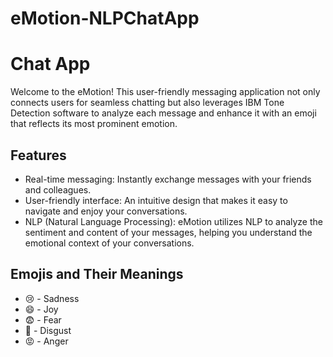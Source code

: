 # eMotion-NLPChatApp

# Chat App

Welcome to the eMotion! This user-friendly messaging application not only connects users for seamless chatting but also leverages IBM Tone Detection software to analyze each message and enhance it with an emoji that reflects its most prominent emotion.

## Features

- Real-time messaging: Instantly exchange messages with your friends and colleagues.
- User-friendly interface: An intuitive design that makes it easy to navigate and enjoy your conversations.
- NLP (Natural Language Processing): eMotion utilizes NLP to analyze the sentiment and content of your messages, helping you understand the emotional context of your conversations.

## Emojis and Their Meanings

- 😢 - Sadness
- 😄 - Joy
- 😨 - Fear
- 🤢 - Disgust
- 😡 - Anger
